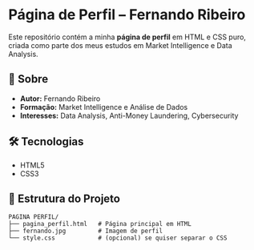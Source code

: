 # Página de Perfil – Fernando Ribeiro

Este repositório contém a minha **página de perfil** em HTML e CSS puro, criada como parte dos meus estudos em Market Intelligence e Data Analysis.

## 📄 Sobre

- **Autor:** Fernando Ribeiro  
- **Formação:** Market Intelligence e Análise de Dados  
- **Interesses:** Data Analysis, Anti-Money Laundering, Cybersecurity

## 🛠️ Tecnologias

- HTML5  
- CSS3  

## 📂 Estrutura do Projeto

```plaintext
PAGINA PERFIL/
├── pagina_perfil.html   # Página principal em HTML
├── fernando.jpg         # Imagem de perfil
└── style.css            # (opcional) se quiser separar o CSS
